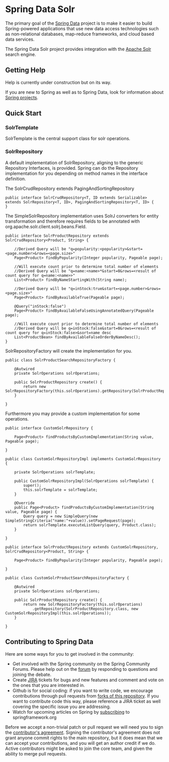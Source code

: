 Spring Data Solr
======================

The primary goal of the [Spring Data](http://www.springsource.org/spring-data) project is to make it easier to build Spring-powered applications that use new data access technologies such as non-relational databases, map-reduce frameworks, and cloud based data services.

The Spring Data Solr project provides integration with the [Apache Solr](http://lucene.apache.org/solr/) search engine. 

Getting Help
------------

Help is currently under construction but on its way.

If you are new to Spring as well as to Spring Data, look for information about [Spring projects](http://www.springsource.org/projects). 


Quick Start
-----------

### SolrTemplate
SolrTemplate is the central support class for solr operations.
 
 
### SolrRepository
A default implementation of SolrRepository, aligning to the generic Repository Interfaces, is provided. Spring can do the Repository implementation for you depending on method names in the interface definition.

The SolrCrudRepository extends PagingAndSortingRepository 

    public interface SolrCrudRepository<T, ID extends Serializable> extends SolrRepository<T, ID>, PagingAndSortingRepository<T, ID> {
    } 
    
The SimpleSolrRepository implementation uses SolrJ converters for entity transformation and therefore requires fields to be annotated with org.apache.solr.client.solrj.beans.Field.

    public interface SolrProductRepository extends SolrCrudRepository<Product, String> {

        //Derived Query will be "q=popularity:<popularity>&start=<page.number>&rows=<page.size>"
        Page<Product> findByPopularity(Integer popularity, Pageable page);

        //Will execute count prior to determine total number of elements
        //Derived Query will be "q=name:<name>*&start=0&rows=<result of count query for q=name:<name>>"
        List<Product> findByNameStartingWith(String name);

        //Derived Query will be "q=inStock:true&start=<page.number>&rows=<page.size>"
        Page<Product> findByAvailableTrue(Pageable page);
  
        @Query("inStock:false")
        Page<Product> findByAvailableFalseUsingAnnotatedQuery(Pageable page);
        
        //Will execute count prior to determine total number of elements
        //Derived Query will be q=inStock:false&start=0&rows=<result of count query for q=inStock:false>&sort=name desc
        List<ProductBean> findByAvailableFalseOrderByNameDesc();
    }

 SolrRepositoryFactory will create the implementation for you.
 
    public class SolrProductSearchRepositoryFactory {

        @Autwired
        private SolrOperations solrOperations;
  
        public SolrProductRepository create() {
  	        return new SolrRepositoryFactory(this.solrOperations).getRepository(SolrProductRepository.class);
        }
  
    }
    
Furthermore you may provide a custom implementation for some operations.

    public interface CustomSolrRepository {

        Page<Product> findProductsByCustomImplementation(String value, Pageable page);
	
    }

    public class CustomSolrRepositoryImpl implements CustomSolrRepository {
	
        private SolrOperations solrTemplate;
	
        public CustomSolrRepositoryImpl(SolrOperations solrTemplate) {
            super();
            this.solrTemplate = solrTemplate;
        }

        @Override
        public Page<Product> findProductsByCustomImplementation(String value, Pageable page) {
            Query query = new SimpleQuery(new SimpleStringCriteria("name:"+value)).setPageRequest(page);
            return solrTemplate.executeListQuery(query, Product.class);
        }

    }
    
    public interface SolrProductRepository extends CustomSolrRepository, SolrCrudRepository<Product, String> {
    	
    	Page<Product> findByPopularity(Integer popularity, Pageable page);
    	
    }
    
    public class CustomSolrProductSearchRepositoryFactory {

        @Autwired
        private SolrOperations solrOperations;
  
        public SolrProductRepository create() {
  	        return new SolrRepositoryFactory(this.solrOperations)
  	            .getRepository(SolrProductRepository.class, new CustomSolrRepositoryImpl(this.solrOperations));
        }
  
    }

Contributing to Spring Data
---------------------------

Here are some ways for you to get involved in the community:

* Get involved with the Spring community on the Spring Community Forums.  Please help out on the [forum](http://forum.springsource.org/forumdisplay.php?f=80) by responding to questions and joining the debate.
* Create [JIRA](https://jira.springsource.org/browse/DATASOLR) tickets for bugs and new features and comment and vote on the ones that you are interested in.  
* Github is for social coding: if you want to write code, we encourage contributions through pull requests from [forks of this repository](http://help.github.com/forking/). If you want to contribute code this way, please reference a JIRA ticket as well covering the specific issue you are addressing.
* Watch for upcoming articles on Spring by [subscribing](http://www.springsource.org/node/feed) to springframework.org

Before we accept a non-trivial patch or pull request we will need you to sign the [contributor's agreement](https://support.springsource.com/spring_committer_signup).  Signing the contributor's agreement does not grant anyone commit rights to the main repository, but it does mean that we can accept your contributions, and you will get an author credit if we do.  Active contributors might be asked to join the core team, and given the ability to merge pull requests. 